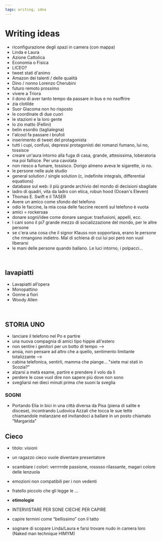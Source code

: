 ```yaml
---
tags: writing, idea
---
```

# Writing ideas

- riconfigurazione degli spazi in camera (con mappa)
- Linda e Laura
- Azione Cattolica
- Economia o Fisica
- LICEO?
- tweet stati d'animo
- Amazon dei talenti / delle qualità
- Dino / nonno Lorenzo Cherubini
- futuro remoto prossimo
- vivere a Triora
- il dono di aver tanto tempo da passare in bus e no nsoffrire
- zia clotilde
- Suor Giacoma non ho risposto
- le coordinate di due cuori
- le stazioni e la loro gente
- lo zio matto (Fellini)
- belin esordio (taglialegna)
- l'alcool fa passare i brufoli
- inserimento di tweet del protagonista
- tutti i cupi, confusi, depressi protagonisti dei romanzi fumano, lui no, tossisce
- creare un'aura intorno alla fuga di casa, grande, attesissima, loberatoria ma poi fallisce. Per una cavolata
- non riesco a fumare, tossisco. Dorigo almeno aveva le sigarette, io no.
- le persone nelle aule studio
- general solution / single solution (c, indefinite integrals, differential equations)
- database sul web: il più grande archivio del mondo di decisioni sbagliate
- ladro di quadri, vita da ladro con etica, robun hood (Ocean's Eleven)
- Thomas E. Swift e il TASER
- Avere un amico come sfondo del telefono
- odio le faccine, la mia cosa delle faccine recenti sul telefono è vuota
- amici = rockersaa
- donare sogni/idee come donare sangue: trasfusioni, appelli, ecc.
- I cani sono il pi7 grande mezzo di socializzazione del mondo, per le altre persone
- se c'era una cosa che il signor Klauss non sopportava, erano le persone che rimangono indietro. Mal di schiena di cui lui poi però non vuol liberarsi
- le mani delle persone quando ballano. Le luci intorno, i polpacci...

<br />

## lavapiatti

- Lavapiatti all’opera
- Monopattino
- Gonne a fiori
- Woody Allen

<br />

## STORIA UNO

- lanciare il telefono nel Po e partire
- una nuova compagnia di amici tipo hippie all'estero
- non sentire i genitori per un botto di tempo -->
- ansia, non pensare ad altro che a quello, sentimento limitante totalizzante -->
- cabina telefonica, sentirli, mamma che piange... "siete mai stati in Scozia?"
- alzarsi a metà esame, partire e prendere il volo da lì
- perdere le cose vuol dire non sapere più dove non sono
- svegliarsi nei dieci minuti prima che suoni la sveglia

### SOGNI

- Portando Elia in bici in una città diversa da Pisa (piena di salite e discese), incontrando Ludovica Azzali che tocca le sue tette chiamandole melanzane ed invitandoci a ballare in un posto chiamato "Margarida"



## Cieco

- titolo: visioni
- un ragazzo cieco vuole diventare presentatore
- scambiare i colori: verrrrrde passione, rosssso rilassante, magari colore delle lenzuola
- emozioni non compatibili per i non vedenti
- fratello piccolo che gli legge le ...
- **etimologie**
- INTERVISTARE PER SONE CIECHE PER CAPIRE
- capire termini come “bellissimo” con il tatto

- sognare di scopare Linda/Laura e farsi trovare nudo in camera loro (Naked man technique HIMYM)